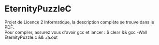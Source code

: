 # EternityPuzzleC
Projet de Licence 2 Informatique, la description complète se trouve dans le PDF.  
Pour compiler, assurez vous d'avoir gcc et lancer : $ clear && gcc -Wall EternityPuzzle.c && ./a.out
